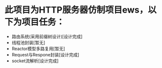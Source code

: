 # 此项目为HTTP服务器仿制项目ews，以下为项目任务：
- 路由系统(采用前缀树设计)[设计完成]
- 线程池封装[暂无]
- Reactor模型多路复用[暂无]
- Request与Respone封装[设计完成]
- socket流解析[设计完成]
